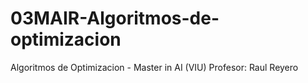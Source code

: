 # 03MAIR-Algoritmos-de-optimizacion
Algoritmos de Optimizacion - Master in AI (VIU) 
Profesor: Raul Reyero
